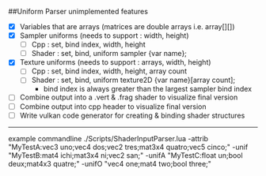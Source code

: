 ##Uniform Parser unimplemented features
- [x] Variables that are arrays (matrices are double arrays i.e. array[][])
- [x] Sampler uniforms (needs to support : width, height)
	* [ ] Cpp : set, bind index, width, height
	* [ ] Shader : set, bind, uniform sampler {var name};
- [x] Texture uniforms (needs to support : arrays, width, height)
	* [ ] Cpp : set, bind index, width, height, array count
	* [ ] Shader : set, bind, uniform texture2D {var name}[array count];
		+ bind index is always greater than the largest sampler bind index
- [ ] Combine output into a .vert & .frag shader to visualize final version
- [ ] Combine output into cpp header to visualize final version
- [ ] Write vulkan code generator for creating & binding shader structures

---

example commandline
./Scripts/ShaderInputParser.lua -attrib "MyTestA:vec3 uno;vec4 dos;vec2 tres;mat3x4 quatro;vec5 cinco;" -unif "MyTestB:mat4 ichi;mat3x4 ni;vec2 san;" -unifA "MyTestC:float un;bool deux;mat4x3 quatre;" -unifO "vec4 one;mat4 two;bool three;"

